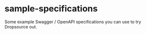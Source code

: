 # sample-specifications
Some example Swagger / OpenAPI specifications you can use to try Dropsource out.

